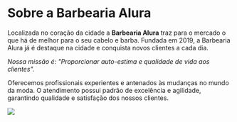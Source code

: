 <h1>Sobre a Barbearia Alura</h1>

<p>Localizada no coração da cidade a <strong>Barbearia Alura</strong> traz para o mercado o que há de melhor para o seu cabelo e barba. 
Fundada em 2019, a Barbearia Alura já é destaque na cidade e conquista novos clientes a cada dia.</p>
<p><em>Nossa missão é: "Proporcionar auto-estima e qualidade de vida aos clientes".</em></p> 
<p></p>Oferecemos profissionais experientes e antenados às mudanças no mundo da moda. 
O atendimento possui padrão de excelência e agilidade, garantindo qualidade e satisfação dos nossos clientes.

![](https://webtrends.net.br/wp-content/uploads/2020/10/Como-atrair-clientes-para-barbearia.png)
